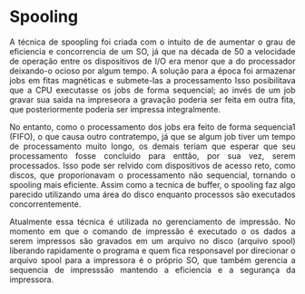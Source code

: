 # Spooling

<div align="justify">
  
A técnica de spoopling foi criada com o intuito de de aumentar o grau de eficiencia e concorrencia de um SO, já que na década de 50 a velocidade de operação entre os dispositivos de I/O era menor que a do processador deixando-o ocioso por algum tempo.
A solução para a época foi armazenar jobs em fitas magnéticas e submete-las a processamento Isso posibilitava que a CPU executasse os jobs de forma sequencial; ao invés de um job gravar sua saida na impreseora a gravação poderia ser feita em outra fita, que posteriormente poderia ser impressa integralmente.

No entanto, como o processamento dos jobs era feito de forma sequencia1 (FIFO), o que causa outro contratempo, já que se algum job tiver um tempo de processamento muito longo, os demais teriam que esperar que seu processamento fosse concluido para enttão, por sua vez, serem processados. Isso pode ser relvido com dispositivos de acesso reto, como discos, que proporionavam o processamento não sequencial, tornando o spooling mais eficiente.
Assim como a tecnica de buffer, o spooling faz algo parecido utilizando uma área do disco enquanto processos são executados concorrentemente.

Atualmente essa técnica é utilizada no gerenciamento de impressão. No momento em que o comando de impressão é executado o os dados a serem impressos são gravados em um arquivo no disco (arquivo spool) liberando rapidamente o programa e quem fica responsavel por direcionar o arquivo spool para a impressora é o próprio SO, que também gerencia a sequencia de impresssão mantendo a eficiencia e a segurança da impressora.

<div>
